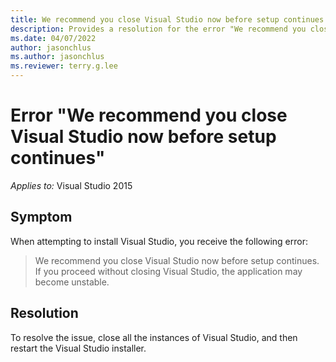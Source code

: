 ```yaml
---
title: We recommend you close Visual Studio now before setup continues
description: Provides a resolution for the error "We recommend you close Visual Studio now before setup continues" that occurs when you install Visual Studio.
ms.date: 04/07/2022
author: jasonchlus
ms.author: jasonchlus
ms.reviewer: terry.g.lee
---
```


# Error "We recommend you close Visual Studio now before setup continues"

_Applies to:_&nbsp;Visual Studio 2015

## Symptom

When attempting to install Visual Studio, you receive the following error:

> We recommend you close Visual Studio now before setup continues. If you proceed without closing Visual Studio, the application may become unstable.

## Resolution

To resolve the issue, close all the instances of Visual Studio, and then restart the Visual Studio installer.
